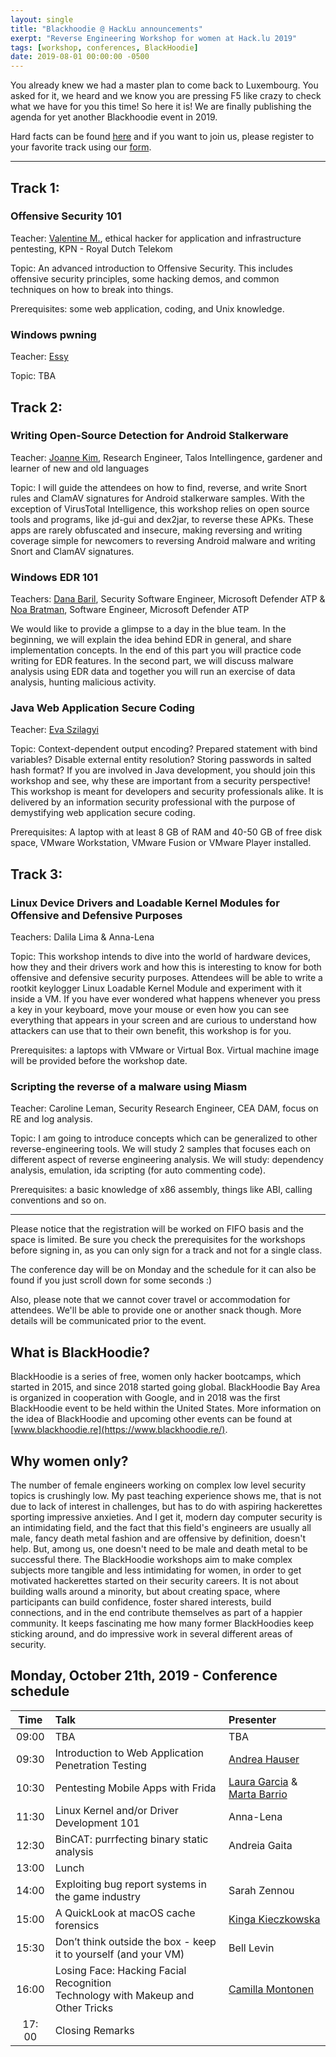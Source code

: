 ```yaml
---
layout: single
title: "Blackhoodie @ HackLu announcements"
exerpt: "Reverse Engineering Workshop for women at Hack.lu 2019"
tags: [workshop, conferences, BlackHoodie]
date: 2019-08-01 00:00:00 -0500
---
```


You already knew we had a master plan to come back to Luxembourg. You asked for it, we heard and we know you are pressing F5 like crazy to check what we have for you this time! So here it is! We are finally publishing the agenda for yet another Blackhoodie event in 2019. 

Hard facts can be found [here](../Blackhoodie_HackLu_19/) and if you want to join us, please register to your favorite track using our [form](https://docs.google.com/forms/d/e/1FAIpQLSeFHlEqBwPj238QXAJ081jyRu6THwr4zlXlRukarRbKLzJn3w/viewform).

---
## **Track 1:**

### Offensive Security 101

Teacher: [Valentine M.](https://twitter.com/vm00z), ethical hacker for application and infrastructure pentesting, KPN - Royal Dutch Telekom

Topic: An advanced introduction to Offensive Security. This includes offensive security principles, some hacking demos, and common techniques on how to break into things. 

Prerequisites: some web application, coding, and Unix knowledge.

### Windows pwning

Teacher: [Essy](https://twitter.com/casheeew)

Topic: TBA

## **Track 2:**

### Writing Open-Source Detection for Android Stalkerware 

Teacher: [Joanne Kim](https://twitter.com/j0j0beanzzz), Research Engineer, Talos Intellingence, gardener and learner of new and old languages

Topic: I will guide the attendees on how to find, reverse, and write Snort rules and ClamAV signatures for Android stalkerware samples. With the exception of VirusTotal Intelligence, this workshop relies on open source tools and programs, like jd-gui and dex2jar, to reverse these APKs. These apps are rarely obfuscated and insecure, making reversing and writing coverage simple for newcomers to reversing Android malware and writing Snort and ClamAV signatures.

### Windows EDR 101

Teachers: [Dana Baril](https://twitter.com/dana_baril), Security Software Engineer, Microsoft Defender ATP & [Noa Bratman](https://www.linkedin.com/in/noa-bratman-9b758195), Software Engineer, Microsoft Defender ATP

We would like to provide a glimpse to a day in the blue team. In the beginning, we will explain the idea behind EDR in general, and share implementation concepts. In the end of this part you will practice code writing for EDR features. In the second part, we will discuss malware analysis using EDR data and together you will run an exercise of data analysis, hunting malicious activity.

### Java Web Application Secure Coding 

Teacher: [Eva Szilagyi](https://twitter.com/EvaSzilagyiSec)

Topic: Context-dependent output encoding? Prepared statement with bind variables? Disable external entity resolution? Storing passwords in salted hash format? If you are involved in Java development, you should join this workshop and see, why these are important from a security perspective! This workshop is meant for developers and security professionals alike. It is delivered by an information security professional with the purpose of demystifying web application secure coding.

Prerequisites: A laptop with at least 8 GB of RAM and 40-50 GB of free disk space, VMware Workstation, VMware Fusion or VMware Player installed.

## **Track 3:**

### Linux Device Drivers and Loadable Kernel Modules for Offensive and Defensive Purposes

Teachers: Dalila Lima & Anna-Lena

Topic: This workshop intends to dive into the world of hardware devices, how they and their drivers work and how this is interesting to know for both offensive and defensive security purposes.
Attendees will be able to write a rootkit keylogger Linux Loadable Kernel Module and experiment with it inside a VM. If you have ever wondered what happens whenever you press a key in your keyboard, move your mouse or even how you can see everything that appears in your screen and are curious to understand how attackers can use that to their own benefit, this workshop is for you.

Prerequisites: a laptops with VMware or Virtual Box. Virtual machine image will be provided before the workshop date.

### Scripting the reverse of a malware using Miasm

Teacher: Caroline Leman, Security Research Engineer, CEA DAM, focus on RE and log analysis.

Topic: I am going to introduce concepts which can be generalized to other reverse-engineering tools. We will study 2 samples that focuses each on different aspect of reverse engineering analysis. We will study: dependency analysis, emulation, ida scripting (for auto commenting code).

Prerequisites: a basic knowledge of x86 assembly, things like ABI, calling conventions and so on.

---

Please notice that the registration will be worked on FIFO basis and the space is limited. Be sure you check the prerequisites for the workshops before signing in, as you can only sign for a track and not for a single class. 

The conference day will be on Monday and the schedule for it can also be found if you just scroll down for some seconds :)

Also, please note that we cannot cover travel or accommodation for attendees. We'll be able to provide one or another snack though. More details will be communicated prior to the event.

## **What is BlackHoodie?**

BlackHoodie is a series of free, women only hacker bootcamps, which started in 2015, and since 2018 started going global. BlackHoodie Bay Area is organized in cooperation with Google, and in 2018 was the first BlackHoodie event to be held within the United States. More information on the idea of BlackHoodie and upcoming other events can be found at [www.blackhoodie.re](https://www.blackhoodie.re/).

## **Why women only?**

The number of female engineers working on complex low level security topics is crushingly low. My past teaching experience shows me, that is not due to lack of interest in challenges, but has to do with aspiring hackerettes sporting impressive anxieties. And I get it, modern day computer security is an intimidating field, and the fact that this field's engineers are usually all male, fancy death metal fashion and are offensive by definition, doesn't help. But, among us, one doesn't need to be male and death metal to be successful there. The BlackHoodie workshops aim to make complex subjects more tangible and less intimidating for women, in order to get motivated hackerettes started on their security careers. It is not about building walls around a minority, but about creating space, where participants can build confidence, foster shared interests, build connections, and in the end contribute themselves as part of a happier community. It keeps fascinating me how many former BlackHoodies keep sticking around, and do impressive work in several different areas of security.

## Monday, October 21th, 2019 - Conference schedule



| Time  | Talk                                                         | Presenter                                            |
| :---: | :----------------------------------------------------------- | :--------------------------------------------------- |
| 09:00 | TBA                                  | TBA                                         |
| 09:30 | Introduction to Web Application Penetration Testing          | [Andrea Hauser](https://twitter.com/aha_181)         |
| 10:30 | Pentesting Mobile Apps with Frida                            | [Laura Garcia](https://www.linkedin.com/in/laura-garcia-cybersec) & [Marta Barrio](https://www.linkedin.com/in/martabarriomarcos) |
| 11:30 | Linux Kernel and/or Driver Development 101                   | Anna-Lena                                            |
| 12:30 | BinCAT: purrfecting binary static analysis                   | Andreia Gaita                                        |
| 13:00 | Lunch                                                        |                                                      |
| 14:00 | Exploiting bug report systems in the game industry           | Sarah Zennou                                         |
| 15:00 | A QuickLook at macOS cache forensics                         | [Kinga Kieczkowska](https://twitter.com/kieczkowska) |
| 15:30 | Don’t think outside the box - keep it to yourself (and your VM) | Bell Levin                                           |
| 16:00 | Losing Face: Hacking Facial Recognition<br />Technology with Makeup and Other Tricks | [Camilla Montonen](https://twitter.com/spimescape)   |
| 17: 00 | Closing Remarks |  |


